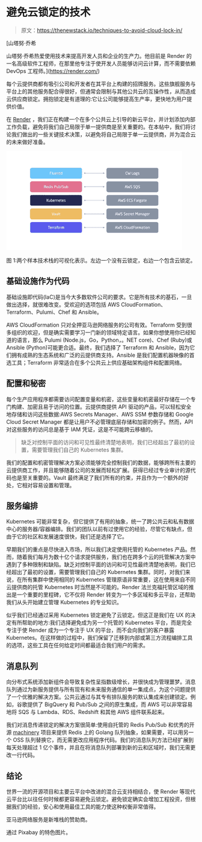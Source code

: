 # 避免云锁定的技术

> 原文：<https://thenewstack.io/techniques-to-avoid-cloud-lock-in/>

[](https://render.com/)

 [山塔努·乔希

山塔努·乔希热爱使用技术来提高开发人员和企业的生产力。他目前是 Render 的一名高级软件工程师，在那里他专注于使开发人员能够访问云计算，而不需要依赖 DevOps 工程师。](https://render.com/) [](https://render.com/)

每个云提供商都有吸引公司和开发者在其平台上构建的招牌服务。这些旗舰服务与平台上的其他服务配合得很好，但通常会限制与其他公共云的互操作性，从而造成云供应商锁定。拥抱锁定是有道理的:它让公司能够提高生产率，更快地为用户提供价值。

在 [Render](https://render.com/) ，我们正在构建一个在多个公共云上引导的新云平台，并计划添加内部工作负载，避免将我们自己局限于单一提供商是至关重要的。在本帖中，我们将讨论我们做出的一些关键技术决策，以避免将自己局限于单一云提供商，并为混合云的未来做好准备。

![](img/527067af4532e86137171f39a9a4af35.png)

图 1:两个样本技术栈的可视化表示。左边一个没有云锁定，右边一个包含云锁定。

## 基础设施作为代码

基础设施即代码(IaC)是当今大多数软件公司的要求。它是所有技术的基石，一旦做出选择，就很难改变。受欢迎的选项包括 AWS CloudFormation、Terraform、Pulumi、Chef 和 Ansible。

AWS CloudFormation 只对全押亚马逊网络服务的公司有效。Terraform 受到很多组织的欢迎，但是确实需要学习一门新的领域特定语言。如果你想使用你已经知道的语言，那么 Pulumi (Node.js，Go，Python，。NET core)、Chef (Ruby)或 Ansible (Python)可能更合适。最终，我们选择了 Terraform 和 Ansible，因为它们拥有成熟的生态系统和广泛的云提供商支持。Ansible 是我们配置机器映像的首选工具；Terraform 非常适合在多个公共云上供应基础架构组件和配置网络。

## 配置和秘密

每个生产应用程序都需要访问配置变量和机密，这些变量和机密最好存储在一个专门构建、加密且易于访问的位置。云提供商提供 API 驱动的产品，可以轻松安全地存储和访问这些数据:AWS Secrets Manager、AWS SSM 参数存储和 Google Cloud Secret Manager 都是让用户不必管理底层存储和加密的例子。然而，API 对这些服务的访问总是基于 IAM 凭证，这是不可能跨云移植的。

> 缺乏对控制平面的访问和可见性最终清楚地表明，我们已经超出了最初的设置，需要管理我们自己的 Kubernetes 集群。

我们的配置和机密管理解决方案必须能够完全控制我们的数据，能够跨所有主要的云提供商工作，并且能够随着公司的发展而轻松扩展。获得已经过专业审计的源代码也是至关重要的。Vault 最终满足了我们所有的约束，并且作为一个额外的好处，它相对容易设置和管理。

## 服务编排

Kubernetes 可能非常复杂，但它提供了有用的抽象，统一了跨公共云和私有数据中心的服务器/容器编排。我们的团队以前有过使用它的经验，尽管它有缺点，但由于它的社区和发展速度很快，我们还是选择了它。

早期我们的重点是尽快进入市场，所以我们决定使用托管的 Kubernetes 产品。然而，随着我们每月为数十亿个请求提供服务，我们也在跨多个云的托管解决方案中遇到了多种限制和缺陷。缺乏对控制平面的访问和可见性最终清楚地表明，我们已经超出了最初的设置，需要管理我们自己的 Kubernetes 集群。同时，对我们来说，在所有集群中使用相同的 Kubernetes 管理原语非常重要，这在使用来自不同云提供商的托管 Kubernetes 时当然是不可能的。Render 法兰克福托管区域的推出是一个重要的里程碑，它不仅将 Render 转变为一个多区域和多云平台，还帮助我们从头开始建立管理 Kubernetes 的专业知识。

似乎我们已经通过采用 Kubernetes 锁定避免了云锁定。但这正是我们在 UX 的决定有所帮助的地方:我们选择避免成为另一个托管的 Kubernetes 平台，而是完全专注于使 Render 成为一个专注于 UX 的平台，而不会向我们的客户暴露 Kubernetes。在这样做的过程中，我们保留了迁移到内部或第三方流程编排工具的选项，这些工具在任何给定时间都最适合我们用户的需求。

## 消息队列

向分布式系统添加新组件会导致复杂性呈指数级增长，并很快成为管理噩梦。消息队列通过为新服务提供与所有现有和未来服务通信的单一集成点，为这个问题提供了一个优雅的解决方案。公共云通过与其专有排队服务的默认集成来创建锁定。例如，谷歌提供了 BigQuery 和 Pub/Sub 之间的原生集成，而 AWS 可以非常容易地将 SQS 与 Lambda、RDS、Redshift 和其他 AWS 组件联系起来。

我们对消息传递锁定的解决方案很简单:使用自托管的 Redis Pub/Sub 和优秀的开源 [machinery](https://github.com/RichardKnop/machinery) 项目来提供 Redis 上的 Golang 队列抽象，如果需要，可以用另一个 OSS 队列替换它，而无需更改应用程序代码。我们的消息队列方法已经扩展到每天处理超过 1 亿个事件，并且在将消息队列部署到新的云和区域时，我们无需更改一行代码。

## 结论

世界一流的开源项目和主要云平台中改进的混合云支持相结合，使 Render 等现代云平台比以往任何时候都更容易避免云锁定。避免锁定确实会增加工程投资，但根据我们的经验，安心和使用最佳工具的能力使这种权衡非常值得。

亚马逊网络服务是新堆栈的赞助商。

通过 Pixabay 的特色图片。

<svg xmlns:xlink="http://www.w3.org/1999/xlink" viewBox="0 0 68 31" version="1.1"><title>Group</title> <desc>Created with Sketch.</desc></svg>